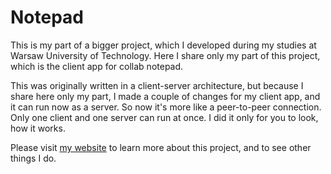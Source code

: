 # Notepad

This is my part of a bigger project, which I developed during my studies at Warsaw University of Technology. Here I share only my part of this project, which is the client app for collab notepad.

This was originally written in a client-server architecture, but because I share here only my part, I made a couple of changes for my client app, and it can run now as a server. So now it's more like a peer-to-peer connection. Only one client and one server can run at once. I did it only for you to look, how it works.

Please visit [my website](www.mmakos.pl/programming/notepad) to learn more about this project, and to see other things I do.
